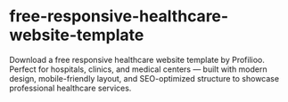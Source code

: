 # free-responsive-healthcare-website-template
Download a free responsive healthcare website template by Profilioo. Perfect for hospitals, clinics, and medical centers — built with modern design, mobile-friendly layout, and SEO-optimized structure to showcase professional healthcare services.
